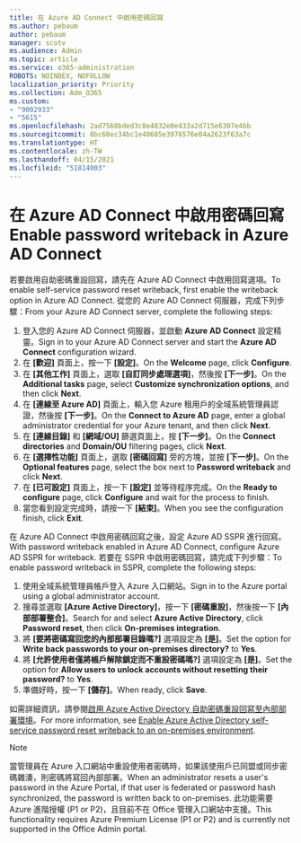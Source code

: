 ```yaml
---
title: 在 Azure AD Connect 中啟用密碼回寫
ms.author: pebaum
author: pebaum
manager: scotv
ms.audience: Admin
ms.topic: article
ms.service: o365-administration
ROBOTS: NOINDEX, NOFOLLOW
localization_priority: Priority
ms.collection: Adm_O365
ms.custom:
- "9002933"
- "5615"
ms.openlocfilehash: 2ad7568bded3c8e4832e0e433a2d715e6307e4bb
ms.sourcegitcommit: 8bc60ec34bc1e40685e3976576e04a2623f63a7c
ms.translationtype: HT
ms.contentlocale: zh-TW
ms.lasthandoff: 04/15/2021
ms.locfileid: "51814003"
---
```

# <a name="enable-password-writeback-in-azure-ad-connect"></a><span data-ttu-id="b54f7-102">在 Azure AD Connect 中啟用密碼回寫</span><span class="sxs-lookup"><span data-stu-id="b54f7-102">Enable password writeback in Azure AD Connect</span></span>

<span data-ttu-id="b54f7-103">若要啟用自助密碼重設回寫，請先在 Azure AD Connect 中啟用回寫選項。</span><span class="sxs-lookup"><span data-stu-id="b54f7-103">To enable self-service password reset writeback, first enable the writeback option in Azure AD Connect.</span></span> <span data-ttu-id="b54f7-104">從您的 Azure AD Connect 伺服器，完成下列步驟：</span><span class="sxs-lookup"><span data-stu-id="b54f7-104">From your Azure AD Connect server, complete the following steps:</span></span>

1. <span data-ttu-id="b54f7-105">登入您的 Azure AD Connect 伺服器，並啟動 **Azure AD Connect** 設定精靈。</span><span class="sxs-lookup"><span data-stu-id="b54f7-105">Sign in to your Azure AD Connect server and start the **Azure AD Connect** configuration wizard.</span></span>
2. <span data-ttu-id="b54f7-106">在 **[歡迎]** 頁面上，按一下 **[設定]**。</span><span class="sxs-lookup"><span data-stu-id="b54f7-106">On the **Welcome** page, click **Configure**.</span></span>
3. <span data-ttu-id="b54f7-107">在 **[其他工作]** 頁面上，選取 **[自訂同步處理選項]**，然後按 **[下一步]**。</span><span class="sxs-lookup"><span data-stu-id="b54f7-107">On the **Additional tasks** page, select **Customize synchronization options**, and then click **Next**.</span></span>
4. <span data-ttu-id="b54f7-108">在 **[連線至 Azure AD]** 頁面上，輸入您 Azure 租用戶的全域系統管理員認證，然後按 **[下一步]**。</span><span class="sxs-lookup"><span data-stu-id="b54f7-108">On the **Connect to Azure AD** page, enter a global administrator credential for your Azure tenant, and then click **Next**.</span></span>
5. <span data-ttu-id="b54f7-109">在 **[連線目錄]** 和 **[網域/OU]** 篩選頁面上，按 **[下一步]**。</span><span class="sxs-lookup"><span data-stu-id="b54f7-109">On the **Connect directories** and **Domain/OU** filtering pages, click **Next**.</span></span>
6. <span data-ttu-id="b54f7-110">在 **[選擇性功能]** 頁面上，選取 **[密碼回寫]** 旁的方塊，並按 **[下一步]**。</span><span class="sxs-lookup"><span data-stu-id="b54f7-110">On the **Optional features** page, select the box next to **Password writeback** and click **Next**.</span></span>
7. <span data-ttu-id="b54f7-111">在 **[已可設定]** 頁面上，按一下 **[設定]** 並等待程序完成。</span><span class="sxs-lookup"><span data-stu-id="b54f7-111">On the **Ready to configure** page, click **Configure** and wait for the process to finish.</span></span>
8. <span data-ttu-id="b54f7-112">當您看到設定完成時，請按一下 **[結束]**。</span><span class="sxs-lookup"><span data-stu-id="b54f7-112">When you see the configuration finish, click **Exit**.</span></span>

<span data-ttu-id="b54f7-113">在 Azure AD Connect 中啟用密碼回寫之後，設定 Azure AD SSPR 進行回寫。</span><span class="sxs-lookup"><span data-stu-id="b54f7-113">With password writeback enabled in Azure AD Connect, configure Azure AD SSPR for writeback.</span></span>  <span data-ttu-id="b54f7-114">若要在 SSPR 中啟用密碼回寫，請完成下列步驟：</span><span class="sxs-lookup"><span data-stu-id="b54f7-114">To enable password writeback in SSPR, complete the following steps:</span></span>

1. <span data-ttu-id="b54f7-115">使用全域系統管理員帳戶登入 Azure 入口網站。</span><span class="sxs-lookup"><span data-stu-id="b54f7-115">Sign in to the Azure portal using a global administrator account.</span></span>
2. <span data-ttu-id="b54f7-116">搜尋並選取 **[Azure Active Directory]**，按一下 **[密碼重設]**，然後按一下 **[內部部署整合]**。</span><span class="sxs-lookup"><span data-stu-id="b54f7-116">Search for and select **Azure Active Directory**, click **Password reset**, then click **On-premises integration**.</span></span>
3. <span data-ttu-id="b54f7-117">將 **[要將密碼寫回您的內部部署目錄嗎?]** 選項設定為 **[是]**。</span><span class="sxs-lookup"><span data-stu-id="b54f7-117">Set the option for **Write back passwords to your on-premises directory?** to **Yes**.</span></span>
4. <span data-ttu-id="b54f7-118">將 **[允許使用者僅將帳戶解除鎖定而不重設密碼嗎?]** 選項設定為 **[是]**。</span><span class="sxs-lookup"><span data-stu-id="b54f7-118">Set the option for **Allow users to unlock accounts without resetting their password?** to **Yes**.</span></span>
5. <span data-ttu-id="b54f7-119">準備好時，按一下 **[儲存]**。</span><span class="sxs-lookup"><span data-stu-id="b54f7-119">When ready, click **Save**.</span></span>

<span data-ttu-id="b54f7-120">如需詳細資訊，請參閱[啟用 Azure Active Directory 自助密碼重設回寫至內部部署環境](https://docs.microsoft.com/azure/active-directory/authentication/tutorial-enable-sspr-writeback)。</span><span class="sxs-lookup"><span data-stu-id="b54f7-120">For more information, see [Enable Azure Active Directory self-service password reset writeback to an on-premises environment](https://docs.microsoft.com/azure/active-directory/authentication/tutorial-enable-sspr-writeback).</span></span>

> [!NOTE]
>  <span data-ttu-id="b54f7-121">當管理員在 Azure 入口網站中重設使用者密碼時，如果該使用戶已同盟或同步密碼雜湊，則密碼將寫回內部部署。</span><span class="sxs-lookup"><span data-stu-id="b54f7-121">When an administrator resets a user's password in the Azure Portal, if that user is federated or password hash synchronized, the password is written back to on-premises.</span></span> <span data-ttu-id="b54f7-122">此功能需要 Azure 進階授權 (P1 or P2)，且目前不在 Office 管理入口網站中支援。</span><span class="sxs-lookup"><span data-stu-id="b54f7-122">This functionality requires Azure Premium License (P1 or P2) and is currently not supported in the Office Admin portal.</span></span>
